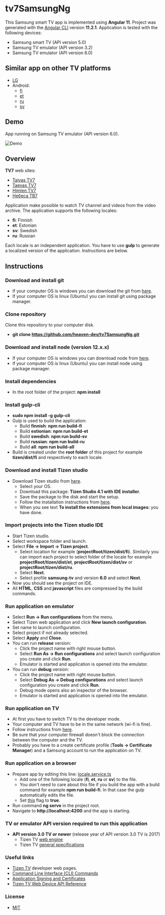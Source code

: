 # tv7SamsungNg

This Samsung smart TV app is implemented using __Angular 11__. Project was generated with the [Angular CLI](https://cli.angular.io/) version __11.2.1__. Application is tested with the following devices:
  - Samsung smart TV (API version 5.0)
  - Samsung TV emulator (API version 3.2)
  - Samsung TV emulator (API version 6.0)

## Similar app on other TV platforms
  - [LG](https://github.com/heaven-dev/tv7LgSpa)
  - Android:
    - [fi](https://github.com/heaven-dev/taivasTv7Android)
    - [et](https://github.com/heaven-dev/taevasTv7Android)
    - [ru](https://github.com/heaven-dev/nebesaTv7Android)
    - [sv](https://github.com/heaven-dev/himlenTv7Android)

## Demo

App running on Samsung TV emulator (API version 6.0).

![Demo](https://github.com/heaven-dev/demo/blob/main/demo/demo.gif)

## Overview

__TV7__ web sites:
  - [Taivas TV7](https://www.tv7.fi/)
  - [Taevas TV7](https://www.tv7.ee/)
  - [Himlen TV7](https://www.himlentv7.se/)
  - [Небеса ТВ7](https://www.nebesatv7.com/)

Application make possible to watch TV channel and videos from the video archive. The application supports the following locales:
  - __fi__: Finnish
  - __et__: Estonian
  - __sv__: Swedish
  - __ru__: Russian

Each locale is an independent application. You have to use __gulp__ to generate a localized version of the application. Instructions are below.

## Instructions

### Download and install git
  - If your computer OS is windows you can download the git from [here](https://git-scm.com/download/win).
  - If your computer OS is linux (Ubuntu) you can install git using package manager.

### Clone repository
Clone this repository to your computer disk.
  - __git clone https://github.com/heaven-dev/tv7SamsungNg.git__

### Download and install node (version 12.x.x)
  - If your computer OS is windows you can download node from [here](https://nodejs.org/en/download/).
  - If your computer OS is linux (Ubuntu) you can install node using package manager.

### Install dependencies
  - In the root folder of the project: __npm install__

### Install gulp-cli
  - __sudo npm install -g gulp-cli__
  - Gulp is used to build the application:
    - Build __finnish__: __npm run build-fi__
    - Build __estionian__: __npm run build-et__
    - Build __swedish__: __npm run build-sv__
    - Build __russian__: __npm run build-ru__
    - Build __all__: __npm run build-all__
  - Build is created under the __root folder__ of this project for example __tizen/dist/fi__ and respectively to each locale.
      
### Download and install Tizen studio
  - Download Tizen studio from [here](https://developer.tizen.org/development/tizen-studio/download).
    - Select your OS.
    - Download this package: __Tizen Studio 4.1 with IDE installer__.
    - Save the package to the disk and start the setup.
    - Follow the installation instructions from [here](https://developer.samsung.com/smarttv/develop/getting-started/setting-up-sdk/installing-tv-sdk.html).
    - When you see text __To install the extensions from local images:__ you have done.

### Import projects into the Tizen studio IDE
  - Start Tizen studio.
  - Select workspace folder and launch.
  - Select __File -> Import -> Tizen project__.
    - Select location for example (__projectRoot/tizen/dist/fi__). Similarly you can import each project to select folder of the locale for example __projectRoot/tizen/dist/et__, __projectRoot/tizen/dist/sv__ or __projectRoot/tizen/dist/ru__.
    - Select __Next__.
    - Select profile __samsung-tv__ and version __6.0__ and select __Next__.
  - Now you should see the project on IDE.
  - All __HTML__, __CSS__ and __javascript__ files are compressed by the build commands.

### Run application on emulator
  - Select __Run -> Run configurations__ from the menu.
  - Select Tizen web application and click __New launch configuration__.
  - Set name to launch configuration.
  - Select project if not already selected.
  - Select __Apply__ and __Close__.
  - You can run __release__ version:
    - Click the project name with right mouse button.
    - Select __Run As -> Run configurations__ and select launch configuration you create and click __Run__.
    - Emulator is started and application is opened into the emulator.
  - You can run __debug__ version:
    - Click the project name with right mouse button.
    - Select __Debug As -> Debug configurations__ and select launch configuration you create and click __Run__.
    - Debug mode opens also an inspector of the browser.
    - Emulator is started and application is opened into the emulator.

### Run application on TV
  - At first you have to switch TV to the developer mode.
  - Your computer and TV have to be in the same network (wi-fi is fine).
  - Follow instructions from [here](https://developer.samsung.com/smarttv/develop/getting-started/using-sdk/tv-device.html).
  - Be sure that your computer firewall doesn't block the connection between the computer and the TV.
  - Probably you have to a create certificate profile (__Tools -> Certificate Manager__) and a Samsung account to run the application on TV.

### Run application on a browser
  - Prepare app by editing this line: [locale.service.ts](https://github.com/heaven-dev/tv7SamsungNg/blob/main/src/app/services/locale.service.ts#L7)
    - Add one of the following locale (__fi__, __et__, __ru__ or __sv__) to the file.
    - You don't need to care about this file if you build the app with a build command for example __npm run build-fi__. In that case the gulp automatically edits the file.
    - Set [this](https://github.com/heaven-dev/tv7SamsungNg/blob/main/src/app/helpers/constants.ts#L1) flag to __true__.
  - Run command __ng serve__ in the project root.
  - Navigate to __http://localhost:4200__ and the app is starting.

### TV or emulator API version required to run this application 
  - __API version 3.0 TV or newer__ (release year of API version 3.0 TV is 2017)
    - Tizen TV [web engine](https://developer.samsung.com/smarttv/develop/specifications/web-engine-specifications.html)
    - Tizen TV [general specifications](https://developer.samsung.com/smarttv/develop/specifications/general-specifications.html)

### Useful links
  - [Tizen TV](https://developer.tizen.org/tizen/tv) developer web pages.
  - [Command Line Interface (CLI) Commands](https://developer.tizen.org/development/tizen-studio/web-tools/cli)
  - [Application Signing and Certificates](https://docs.tizen.org/application/web/tutorials/sign-certificate/)
  - [Tizen TV Web Device API Reference](https://docs.tizen.org/application/web/api/latest/device_api/tv/index.html)

### License
 - [MIT](https://github.com/heaven-dev/tv7SamsungNg/blob/master/LICENSE.md)
